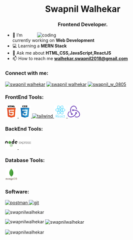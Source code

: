 <h1 align="center">Swapnil Walhekar</h1> 
<h3 align="center">Frontend Developer.</h3>
<img
src="https://camo.githubusercontent.com/cae12fddd9d6982901d82580bdf321d81fb299141098ca1c2d4891870827bf17/68747470733a2f2f6d69726f2e6d656469756d2e636f6d2f6d61782f313336302f302a37513379765349765f7430696f4a2d5a2e676966"
  alt="coding"
  align="right"
  width="400px"
/>

- 🔭 I’m currently working on **Web Development**
- 💻 Learning a **MERN Stack**
- 💬 Ask me about **HTML,CSS,JavaScript,ReactJS** 
- 📫 How to reach me **walhekar.swapnil2018@gmail.com**

<h3 align="left">Connect with me:</h3>
<p align="left">
  <a href="https://www.linkedin.com/in/swapnil-walhekar-a1617a209/" target="blank"
    ><img
      align="center"
      src="https://upload.wikimedia.org/wikipedia/commons/8/81/LinkedIn_icon.svg"
      alt="swapnil walhekar"
      height="30"
      width="40"
  /></a>
  <a href="https://www.facebook.com/swapnil.walhekar.16" target="blank"
    ><img
      align="center"
      src="https://raw.githubusercontent.com/rahuldkjain/github-profile-readme-generator/master/src/images/icons/Social/facebook.svg"
      alt="swapnil walhekar"
      height="30"
      width="40"
  /></a>
  <a href="https://www.instagram.com/swapnil_w_0805" target="blank"
    ><img
      align="center"
      src="https://raw.githubusercontent.com/rahuldkjain/github-profile-readme-generator/master/src/images/icons/Social/instagram.svg"
      alt="swapnil_w_0805"
      height="30"
      width="40"
  /></a>
</p>
  
<h3 align="left">FrontEnd Tools:</h3>
<p align="left">
  <a href="https://www.w3schools.com/html/" target="_blank" rel="noreferrer">
    <img
      src="https://raw.githubusercontent.com/devicons/devicon/master/icons/html5/html5-original-wordmark.svg"
      alt="html5"
      width="40"
      height="40"
    />
  </a>

  <a href="https://www.w3schools.com/css/" target="_blank" rel="noreferrer">
    <img
      src="https://raw.githubusercontent.com/devicons/devicon/master/icons/css3/css3-original-wordmark.svg"
      alt="css3"
      width="40"
      height="40"
    />
  </a>

  <a href="https://tailwindcss.com/" target="_blank" rel="noreferrer">
    <img
      src="https://upload.wikimedia.org/wikipedia/commons/d/d5/Tailwind_CSS_Logo.svg"
      alt="tailwind"
      width="40"
      height="40"
    />
  </a>
  
  <a href="https://reactjs.org/" target="_blank" rel="noreferrer">
    <img
      src="https://raw.githubusercontent.com/devicons/devicon/master/icons/react/react-original-wordmark.svg"
      alt="react"
      width="40"
      height="40"
    />
  </a>
  <a href="https://redux.js.org" target="_blank" rel="noreferrer">
    <img
      src="https://raw.githubusercontent.com/devicons/devicon/master/icons/redux/redux-original.svg"
      alt="redux"
      width="40"
      height="40"
    />
  </a>
</p>
<h3 align="left">BackEnd Tools:</h3>
<p align="left">
  <a href="https://nodejs.org" target="_blank" rel="noreferrer">
    <img
      src="https://raw.githubusercontent.com/devicons/devicon/master/icons/nodejs/nodejs-original-wordmark.svg"
      alt="nodejs"
      width="40"
      height="40"
    />
  </a>
  <a href="https://expressjs.com" target="_blank" rel="noreferrer">
    <img
      src="https://raw.githubusercontent.com/devicons/devicon/master/icons/express/express-original-wordmark.svg"
      alt="express"
      width="40"
      height="40"
    />
  </a>
</p>

<h3 align="left">Database Tools:</h3>
<p align="left">
  <a href="https://www.mongodb.com/" target="_blank" rel="noreferrer">
    <img
      src="https://raw.githubusercontent.com/devicons/devicon/master/icons/mongodb/mongodb-original-wordmark.svg"
      alt="mongodb"
      width="40"
      height="40"
    />
  </a>
</p>

<h3 align="left">Software:</h3>
<p align="left">
   <a href="https://postman.com" target="_blank" rel="noreferrer">
    <img
      src="https://www.vectorlogo.zone/logos/getpostman/getpostman-icon.svg"
      alt="postman"
      width="40"
      height="40"
    />
  </a>
  <a href="https://git-scm.com/" target="_blank" rel="noreferrer">
    <img
      src="https://www.vectorlogo.zone/logos/git-scm/git-scm-icon.svg"
      alt="git"
      width="40"
      height="40"
  /></a>
</p>

<p align="left">
  <img
    src="https://komarev.com/ghpvc/?username=swapnilwalhekar&label=Profile%20views&color=0e75b6&style=flat"
    alt="swapnilwalhekar"
  />
</p>

<p>
  <img
    align="left"
    src="https://github-readme-stats.vercel.app/api/top-langs?username=swapnilwalhekar&show_icons=true&locale=en&layout=compact"
    alt="swapnilwalhekar"
  />
</p>

<p>
  &nbsp;<img
    align="center"
    src="https://github-readme-stats.vercel.app/api?username=swapnilwalhekar&show_icons=true&locale=en"
    alt="swapnilwalhekar"
  />
</p>

<p>
  <img
    align="center"
    src="https://github-readme-streak-stats.herokuapp.com/?user=swapnilwalhekar&"
    alt="swapnilwalhekar"
  />
</p>
